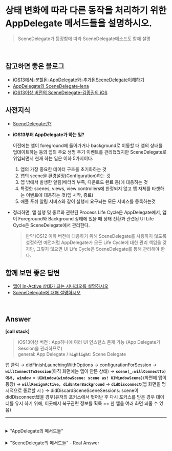 # 상태 변화에 따라 다른 동작을 처리하기 위한 AppDelegate 메서드들을 설명하시오.
> SceneDelegate가 등장함에 따라 SceneDelegate메소드도 함께 설명


<br>

## 참고하면 좋은 블로그
* [iOS13에서-분할된-AppDelegate와-추가된SceneDelegate이해하기](https://huniroom.tistory.com/entry/)
* [AppDelegate와 SceneDelegate-lena](https://velog.io/@dev-lena/iOS-AppDelegate와-SceneDelegate)
* [iOS13이상 버전의 SceneDelegate-김종권의 iOS](https://ios-development.tistory.com/53)

## 사전지식

* [SceneDelegate란?](./SceneDelegate.md)
* **iOS13부터 AppDelegate가 하는 일?**  


    이전에는 앱이 foreground에 들어가거나 background로 이동할 때 앱의 상태를 업데이트하는 등의 앱의 주요 생명 주기 이벤트를 관리했었지만 SceneDelegate로 위임되면서 현재 하는 일은 이하 5가지이다.

    1. 앱의 가장 중요한 데이터 구조를 초기화하는 것
    2. 앱의 scene을 환경설정(Configuration)하는 것
    3. 앱 밖에서 발생한 알림(배터리 부족, 다운로드 완료 등)에 대응하는 것
    4. 특정한 scenes, views, view controllers에 한정되지 않고 앱 자체를 타겟하는 이벤트에 대응하는 것(앱 시작, 종료)
    5. 애플 푸쉬 알림 서비스와 같이 실행시 요구되는 모든 서비스를 등록하는것

* 정리하면, 앱 실행 및 종료와 관련된 Process Life Cycle은 AppDelegate에서, 앱이 Foreground와 Background 상태에 있을 때 상태 전환과 관련된 UI Life Cycle은 SceneDelegate에서 관리한다.    
    > 만약 iOS12 이하 버전에 대응하기 위해 SceneDelegate를 사용하지 않도록 설정하면 예전처럼 AppDelegate가 모든 Life Cycle에 대한 관리 책임을 갖지만, 그렇지 않으면 UI Life Cycle은 SceneDelegate를 통해 관리해야 한다.


## 함께 보면 좋은 답변
* [앱이 In-Active 상태가 되는 시나리오를 설명하시오](./Progress_In-Active.md)
* [SceneDelegate에 대해 설명하시오](./SceneDelegate.md)


<br>

## Answer

**[call stack]**  
> iOS13이상 버전 : App하나에 여러 UI 인스턴스 존재 가능 (App Delegate가 Session을 관리하므로)  
> general: App Delegate / **`highlight`**: Scene Delegate  

앱 클릭 → didFinishLaunchingWithOptions → configurationForSession → **`willConnectToSession`**(아직 화면에는 앱이 안뜬 상태) → **`scene(_:willConnectTo)에서, window = UIWindow(windowScene: scene as! UIWindowScene)`**(화면에 앱이 등장) → **`willResignActive, didEnterBackground`** → **`didDisconnect`**(앱 화면을 명시적으로 종료할 시 ) → didDiscardSceneSceneSessions: scene이 didDisconnect됐을 경우(유저의 포커스에서 벗어난 후 다시 포커스를 받은 경우 데이터를 유지 하기 위해, 이곳에서 복구관련 정보를 획득 == 한 앱을 여러 화면 띄울 수 있음)

---

<br>

<details>
<summary> "AppDelegate의 메서드들" </summary>
<div markdown="1">       

<br>

```swift
func application (_ : didFinishLaunchingWithOptions :)-> Bool
```
* 앱 시작시 앱 설정이 완료될때 호출.
* iOS13 이전에는 이 메서드를 통해 UIWindow 개체를 구성하고 ViewController인스턴스를 할당했지만,iOS13 부터 애플리케이션에 장면이 있는 경우 AppDelegate는 더이상 이를 처리할 책임이 없고 SceneDelegate로 이동된다.


<br>


```swift
func application (_ : configurationForConnecting : options :)-> UISceneConfiguration
```
* 새 장면이나 새창이 필요할 때마다 호출된다.
* 이 메서드는 앱 시작시 호출되지 않고 새 장면 또는 새 창을 가져야 하는 경우에만 호출된다.


<br>

```swift
func application (_ : didDiscardSceneSessions :)
```
* 멀티 태스킹 창에서 스와이프 하는것과 같이 장면을 삭제할 때 또는 프로그래밍 방식으로 앱 제거시 호출된다.  


</div>
</details>


<br>

<details>
<summary> "SceneDelegate의 메서드들" - Real Answer</summary>
<div markdown="1">   


<br>
> AppDelegate의 UIWindow와 관련된 것은 이제 SceneDelegate의 UIScene입니다.


```swift
func scene(_ scene: UIScene, willConnectTo session: UISceneSession, options connectionOptions: UIScene.ConnectionOptions)
```
* UI창을 만들고 root view controller 를 설정하고
["설정한 창을 ‘키’ 창으로 만듭니다"](https://huniroom.tistory.com/entry/iOSswiftUI-iOS13에서-분할된-AppDelegate와-추가된SceneDelegate이해하기).  
== "같은 수준 이하의 다른 모든 창앞에 해당 창을 배치합니다."
* 새로운 화면 객체가 앱에 추가 될 때마다 호출된다.


<br>

```swift
func sceneDidDisconnect(_ scene: UIScene)
```
* iOS 에서는 리소스를 확보하기위해 앱의 Scene이 백그라운드로 전환시마다 Scene를 완전 폐기할지 결정할 수 있다. 이것이 앱이 종료되거나 실행되지 않음을 의미하는것은 아니다. Scene만 Session에서 연결해제되고 활성화 되지 않는것이다.  
    * iOS에선 사용자가 특정 Scene을 포그라운드로 전환시 세션에 다시 연결하도록 결정 할 수 있다.
    * 이 메서드는 사용하지 않는 리소스를 삭제하는데도 사용할 수 있다.


<br>

```swift
func sceneWillResignActive(_ scene: UIScene)
```
* 앱이 백그라운드로 전환시 실행된다.


<br>

```swift
func sceneWillEnterForeground(_ scene: UIScene)
```
* 백그라운드에서 포그라운드로 전환시 실행된다.


<br>

```swift
func sceneDidBecomeActive(_ scene: UIScene)
```
* sceneWillEnterForeground 메서드 다음에 호출된다. 
* 장면이 설정되고 표시할 준비가 되었음을 알려준다.


<br>

```swift
func sceneDidEnterBackground(_ scene: UIScene)
```
* sceneWillEnterForeground 이후에 실행된다.
* 백그라운드에서 포그라운드로 전환 완료시 실행된다.



</div>
</details>


<br>
<br>